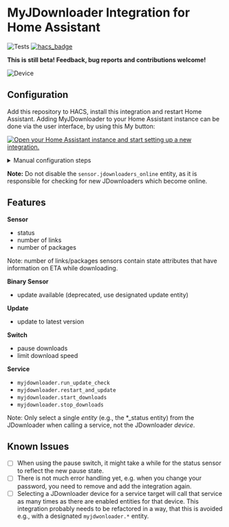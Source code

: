 # MyJDownloader Integration for Home Assistant

![Tests](https://github.com/doudz/homeassistant-myjdownloader/workflows/Tests/badge.svg)
[![hacs_badge](https://img.shields.io/badge/HACS-Custom-orange.svg)](https://github.com/hacs/integration)

**This is still beta! Feedback, bug reports and contributions welcome!**

![Device](jdownloader.png)

## Configuration

Add this repository to HACS, install this integration and restart Home Assistant. Adding MyJDownloader to your Home Assistant instance can be done via the user interface, by using this My button:

[![Open your Home Assistant instance and start setting up a new integration.](https://my.home-assistant.io/badges/config_flow_start.svg)](https://my.home-assistant.io/redirect/config_flow_start/?domain=myjdownloader)

<details>
  <summary>Manual configuration steps</summary>

- Browse to your Home Assistant instance.
- In the sidebar click on [Configuration](https://my.home-assistant.io/redirect/config).
- From the configuration menu select: [Integrations](https://my.home-assistant.io/redirect/integrations).
- In the bottom right, click on the [Add Integration](https://my.home-assistant.io/redirect/config_flow_start/?domain=myjdownloader) button.
- From the list, search and select "MyJDownloader".
- Follow the instruction on screen to complete the set up.
</details>

**Note:** Do not disable the `sensor.jdownloaders_online` entity, as it is responsible for checking for new JDownloaders which become online.

## Features

**Sensor**

- status
- number of links
- number of packages

Note: number of links/packages sensors contain state attributes that have information on ETA while downloading.

**Binary Sensor**

- update available (deprecated, use designated update entity)

**Update**

- update to latest version

**Switch**

- pause downloads
- limit download speed

**Service**

- `myjdownloader.run_update_check`
- `myjdownloader.restart_and_update`
- `myjdownloader.start_downloads`
- `myjdownloader.stop_downloads`

Note: Only select a single _entity_ (e.g., the *_status entity) from the JDownloader when calling a service, not the JDownloader _device_.

## Known Issues

- [ ] When using the pause switch, it might take a while for the status sensor to reflect the new pause state.
- [ ] There is not much error handling yet, e.g. when you change your password, you need to remove and add the integration again.
- [ ] Selecting a JDownloader device for a service target will call that service as many times as there are enabled entities for that device. This integration probably needs to be refactored in a way, that this is avoided e.g., with a designated `myjdwonloader.*` entity.
